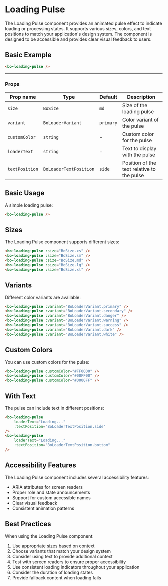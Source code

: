 <script setup>
import { BoLoadingPulse } from '@/components/bo-loading-pulse';
import { BoSize, BoLoaderVariant, BoLoaderTextPosition } from '@/shared';
</script>

# Loading Pulse

The Loading Pulse component provides an animated pulse effect to indicate loading or processing states. It supports various sizes, colors, and text positions to match your application's design system. The component is designed to be accessible and provides clear visual feedback to users.

## Basic Example

```html
<bo-loading-pulse />
```

<hr class="border-gray-200 dark:border-gray-700" />
<div class="flex gap-4 items-center">
  <bo-loading-pulse />
</div>

### Props

| Prop name      | Type                   | Default   | Description                                |
| -------------- | ---------------------- | --------- | ------------------------------------------ |
| `size`         | `BoSize`               | `md`      | Size of the loading pulse                  |
| `variant`      | `BoLoaderVariant`      | `primary` | Color variant of the pulse                 |
| `customColor`  | `string`               | -         | Custom color for the pulse                 |
| `loaderText`   | `string`               | -         | Text to display with the pulse             |
| `textPosition` | `BoLoaderTextPosition` | `side`    | Position of the text relative to the pulse |

## Basic Usage

A simple loading pulse:

<div class="flex flex-wrap gap-4 items-center">
  <bo-loading-pulse />
</div>

```html
<bo-loading-pulse />
```

## Sizes

The Loading Pulse component supports different sizes:

<div class="flex flex-wrap gap-4 items-center">
  <bo-loading-pulse :size="BoSize.xs" />
  <bo-loading-pulse :size="BoSize.sm" />
  <bo-loading-pulse :size="BoSize.md" />
  <bo-loading-pulse :size="BoSize.lg" />
  <bo-loading-pulse :size="BoSize.xl" />
</div>

```html
<bo-loading-pulse :size="BoSize.xs" />
<bo-loading-pulse :size="BoSize.sm" />
<bo-loading-pulse :size="BoSize.md" />
<bo-loading-pulse :size="BoSize.lg" />
<bo-loading-pulse :size="BoSize.xl" />
```

## Variants

Different color variants are available:

<div class="flex flex-wrap gap-4 items-center">
  <bo-loading-pulse :variant="BoLoaderVariant.primary" />
  <bo-loading-pulse :variant="BoLoaderVariant.secondary" />
  <bo-loading-pulse :variant="BoLoaderVariant.danger" />
  <bo-loading-pulse :variant="BoLoaderVariant.warning" />
  <bo-loading-pulse :variant="BoLoaderVariant.success" />
  <bo-loading-pulse :variant="BoLoaderVariant.dark" />
  <bo-loading-pulse :variant="BoLoaderVariant.white" />
</div>

```html
<bo-loading-pulse :variant="BoLoaderVariant.primary" />
<bo-loading-pulse :variant="BoLoaderVariant.secondary" />
<bo-loading-pulse :variant="BoLoaderVariant.danger" />
<bo-loading-pulse :variant="BoLoaderVariant.warning" />
<bo-loading-pulse :variant="BoLoaderVariant.success" />
<bo-loading-pulse :variant="BoLoaderVariant.dark" />
<bo-loading-pulse :variant="BoLoaderVariant.white" />
```

## Custom Colors

You can use custom colors for the pulse:

<div class="flex flex-wrap gap-4 items-center">
  <bo-loading-pulse customColor="#FF0000" />
  <bo-loading-pulse customColor="#00FF00" />
  <bo-loading-pulse customColor="#0000FF" />
</div>

```html
<bo-loading-pulse customColor="#FF0000" />
<bo-loading-pulse customColor="#00FF00" />
<bo-loading-pulse customColor="#0000FF" />
```

## With Text

The pulse can include text in different positions:

<div class="flex flex-col gap-4">
  <bo-loading-pulse 
    loaderText="Loading..." 
    :textPosition="BoLoaderTextPosition.side" 
  />
  <bo-loading-pulse 
    loaderText="Loading..." 
    :textPosition="BoLoaderTextPosition.bottom" 
  />
</div>

```html
<bo-loading-pulse
	loaderText="Loading..."
	:textPosition="BoLoaderTextPosition.side"
/>
<bo-loading-pulse
	loaderText="Loading..."
	:textPosition="BoLoaderTextPosition.bottom"
/>
```

## Accessibility Features

The Loading Pulse component includes several accessibility features:

- ARIA attributes for screen readers
- Proper role and state announcements
- Support for custom accessible names
- Clear visual feedback
- Consistent animation patterns

## Best Practices

When using the Loading Pulse component:

1. Use appropriate sizes based on context
2. Choose variants that match your design system
3. Consider using text to provide additional context
4. Test with screen readers to ensure proper accessibility
5. Use consistent loading indicators throughout your application
6. Consider the duration of loading states
7. Provide fallback content when loading fails
